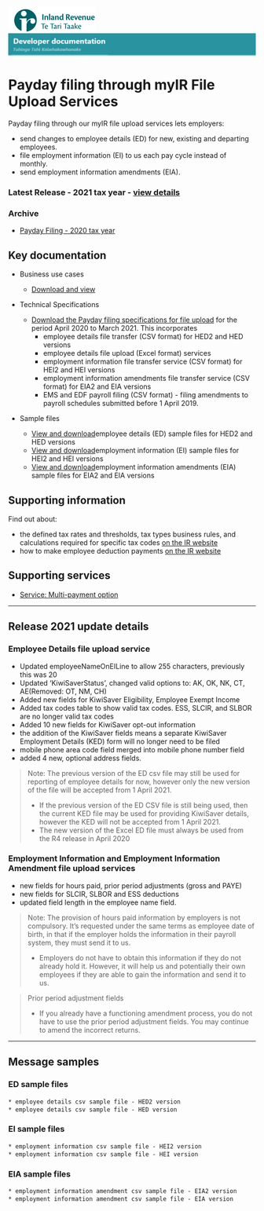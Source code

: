 ![IRD logo](../Images/IRlogo.gif)
![Software Dev](../Images/SoftwareDev.png)

# Payday filing through myIR File Upload Services

Payday filing through our myIR file upload services lets employers:
* send changes to employee details (ED) for new, existing and departing employees.
* file employment information (EI) to us each pay cycle instead of monthly.
* send employment information amendments (EIA).

### Latest Release - 2021 tax year - [view details](#Release-2021-update-details)

### Archive 
* [Payday Filing - 2020 tax year](./Archive/Release2020/)

## Key documentation

- Business use cases
	* [Download and view](../Payday%20filing%20-%20ED%20and%20EI%20GWS%20business%20use%20cases.pdf)
	
- Technical Specifications 
	* [Download the Payday filing specifications for file upload](Payday%20filing%20file%20upload%20specification%202021%20V1.1.pdf) for the period April 2020 to March 2021. This incorporates
		* employee details file transfer (CSV format) for HED2 and HED versions
		* employee details file upload (Excel format) services 
		* employment information file transfer service (CSV format) for HEI2 and HEI versions
		* employment information amendments file transfer service (CSV format) for EIA2 and EIA versions
		* EMS and EDF payroll filing (CSV format) - filing amendments to payroll schedules submitted before 1 April 2019. 
	
- Sample files
    * [View and download](#ED-sample-files)employee details (ED) sample files for HED2 and HED versions
	* [View and download](#EI-sample-files)employment information (EI) sample files for HEI2 and HEI versions
	* [View and download](#EIA-sample-files)employment information amendments (EIA) sample files for EIA2 and EIA versions

## Supporting information

Find out about:
* the defined tax rates and thresholds, tax types business rules, and calculations required for specific tax codes [on the IR website](https://www.ird.govt.nz/digital-service-providers/services-catalogue/returns-and-information/payday-filing/payroll-calculations-and-business-rules)
* how to make employee deduction payments [on the IR website](https://www.ird.govt.nz/payroll-employers/returns-payments/payday-filing/)

## Supporting services

* [Service: Multi-payment option](../Service%20-%20Multi-Payment%20ption/)

-----------------
## Release 2021 update details

### Employee Details file upload service

* Updated employeeNameOnEILine to allow 255 characters, previously this was 20
* Updated ‘KiwiSaverStatus’, changed valid options to: AK, OK, NK, CT, AE(Removed: OT, NM, CH)
* Added new fields for KiwiSaver Eligibility, Employee Exempt Income
* Added tax codes table to show valid tax codes. ESS, SLCIR, and SLBOR are no longer valid tax codes
* Added 10 new fields for KiwiSaver opt-out information
* the addition of the KiwiSaver fields means a separate KiwiSaver Employment Details (KED) form will no longer need to be filed
* mobile phone area code field merged into mobile phone number field
* added 4 new, optional address fields.
	
> Note: The previous version of the ED csv file may still be used for reporting of employee details for now, however only the new version of the file will be accepted from 1 April 2021.  
> * If the previous version of the ED CSV file is still being used, then the current KED file may be used for providing KiwiSaver details, however the KED will not be accepted from 1 April 2021. 
> * The new version of the Excel ED file must always be used from the R4 release in April 2020

### Employment Information and Employment Information Amendment file upload services

* new fields for hours paid, prior period adjustments (gross and PAYE)
* new fields for SLCIR, SLBOR and ESS deductions
* updated field length in the employee name field.

> Note: The provision of hours paid information by employers is not compulsory. It’s requested under the same terms as employee date of birth, in that if the employer holds the information in their payroll system, they must send it to us. 
> * Employers do not have to obtain this information if they do not already hold it. However, it will help us and potentially their own employees if they are able to gain the information and send it to us.

> Prior period adjustment fields
> * If you already have a functioning amendment process, you do not have to use the prior period adjustment fields. You may continue to amend the incorrect returns.

-----------------
## Message samples

### ED sample files

	* employee details csv sample file - HED2 version
	* employee details csv sample file - HED version

### EI sample files

	* employment information csv sample file - HEI2 version
	* employment information csv sample file - HEI version
	
### EIA sample files

	* employment information amendment csv sample file - EIA2 version
	* employment information amendment csv sample file - EIA version